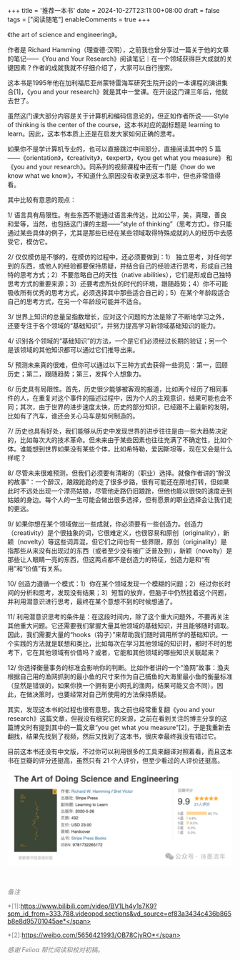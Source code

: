 +++
title = '推荐一本书'
date = 2024-10-27T23:11:00+08:00
draft = false
tags = ["阅读随笔"]
enableComments = true
+++

《the art of science and engineering》。

作者是 Richard Hamming（理查德·汉明），之前我也曾分享过一篇关于他的文章的笔记——《You and Your Research》阅读笔记｜在一个领域获得巨大成就的关键因素？作者的成就我就不仔细介绍了，大家可以自行搜索。

这本书是1995年他在加利福尼亚州蒙特雷海军研究生院开设的一本课程的演讲集合[1]，《you and your research》就是其中一堂课。在开设这门课三年后，他就去世了。

虽然这门课大部分内容是关于计算机和编码信息论的，但正如作者所说——Style of thinking is the center of the course，这本书对应的副标题是 learning to learn。因此，这本书本质上还是在启发大家如何正确的思考。

如果你不是学计算机专业的，也可以直接跳过中间部分，直接阅读其中的 5 篇——《orientation》，《creativity》，《expert》，《you get what you measure》 和 《you and your research》。同系列的视频课程中还有一门是《how do we know what we know》，不知道什么原因没有收录到这本书中，但也非常值得看。

其中比较有意思的观点：

1/ 语言具有局限性。有些东西不能通过语言来传达，比如公平，美，真理，善良和爱等，当然，也包括这门课的主题——“style of thinking”（思考方式）。你只能通过某些具体的例子，尤其是那些已经在某些领域取得特殊成就的人的经历中去感受它，模仿它。

2/ 仅仅模仿是不够的，在模仿的过程中，还必须要做到：1） 独立思考，对任何学到的东西，或他人的经验都要保持质疑，并结合自己的经验进行思考，形成自己独特的思考方式；2）不要忽略自己的天性（native abilities），它们是形成自己独特思考方式的重要来源；3）还要考虑所处的时代的环境，跟随趋势；4）你不可能吸收所有优秀的思考方式，必须选择其中那些适合自己的；5）在某个年龄段适合自己的思考方式，在另一个年龄段可能并不适合。

3/ 世界上知识的总量呈指数增长，应对这个问题的方法是除了不断地学习之外，还要专注于各个领域的“基础知识”，并努力提高学习新领域基础知识的能力。

4/ 识别各个领域的“基础知识”的方法，一个是它们必须经过长期的验证；另一个是该领域的其他知识都可以通过它们推导出来。

5/ 预测未来真的很难，但你可以通过以下三种方式去获得一些洞见：第一，回顾历史；第二，跟随趋势；第三，发挥个人想象力。

6/ 历史具有局限性。首先，历史很少能够被客观的报道，比如两个经历了相同事件的人，在重复对这个事件的描述过程中，因为个人的主观意识，结果可能也会不同；其次，由于世界的进步速度太快，历史的部分知识，已经跟不上最新的发明，比如有了汽车，谁还会关心马车是如何制造的。

7/ 历史也具有好处，我们能够从历史中发现世界的进步往往是由一些大趋势决定的，比如每次大的技术革命。但未来由于某些因素也往往充满了不确定性，比如个体。谁能想到世界如果没有某些个体，比如希特勒，爱因斯坦等，现在又会是什么样呢？

8/ 尽管未来很难预测，但我们必须要有清晰的（职业）选择。就像作者讲的“醉汉的故事”：一个醉汉，踉踉跄跄的走了很多步路，很有可能还在原地打转，但如果此时不远处出现一个漂亮姑娘，尽管他走路仍旧踉跄，但他也能以很快的速度走到姑娘的身边。每个人的一生可能会做出很多选择，但有愿景的职业选择会让我们走的更远。

9/ 如果你想在某个领域做出一些成就，你必须要有一些创造力。创造力（creativity）是个很抽象的词，它很难定义，也很容易和原创（originality），新颖（novelty）等这些词弄混，但它们之间也有一些界限，原创（originality）是指那些从来没有出现过的东西（或者至少没有被广泛普及到），新颖（novelty）是那些让人眼睛一亮的东西，但这两点都不是创造力的特征，创造力是和“有用”和“价值”有关系。

10/ 创造力遵循一个模式：1）你在某个领域发现一个模糊的问题；2）经过你长时间的分析和思考，发现没有结果；3）短暂的放弃，但脑子中仍然挂着这个问题，并利用潜意识进行思考，最终在某个意想不到的时候想通了。

11/ 利用潜意识思考的条件是：在这段时间内，除了这个重大问题外，不要再关注其他重大问题。它还需要我们掌握大量其他领域的基础知识，并且能够随时调取。因此，我们需要大量的“hooks（钩子）”来帮助我们随时调用所学的基础知识。一个实践的方法就是联想和类比，比如每次在学习其他领域的知识时，都时不时的思考下，它在其他领域有价值吗？或者，它能和其他领域的哪些知识关联起来？

12/ 你选择衡量事务的标准会影响你的判断。比如作者讲的一个“渔网”故事：渔夫根据自己用的渔网抓到的最小鱼的尺寸来作为自己捕鱼的大海里最小鱼的衡量标准（显然是错误的，如果你换一个拥有更小网孔的渔网，结果可能又会不同）。因此，在做决策时，也要经常对自己所使用的方法保持质疑。

其实，发现这本书的过程也很有意思。我之前也经常重复翻《you and your research》这篇文章，但我没有细究它的来源，之前在看到关注的博主分享的这篇博文时有提到其中的一篇文章“you get what you measure”[2]，于是我重新去翻找，结果先找到了视频，然后又找到了这本书，很庆幸最终我没有错过它。

目前这本书还没有中文版，不过你可以利用很多的工具来翻译对照着看，而且这本书在豆瓣的评分还挺高，虽然只有 21 个人评价，但至少看过的人评价还挺高。


![book-cover](/images/posts/2024-01/book-1.png)

<br>

<span style="color:#808080;">*备注*</span>

<span style="color:#808080;">*[1]:https://www.bilibili.com/video/BV1Lh4y1s7K9?spm_id_from=333.788.videopod.sections&vd_source=ef83a3434c436b865b8e8d95701045ae*</span>

<span style="color:#808080;">*[2]:https://weibo.com/5656421993/OB78CjyRO*</span>

<span style="color:#808080;">*感谢 Feiioa 帮忙阅读和校对初稿。*</span>